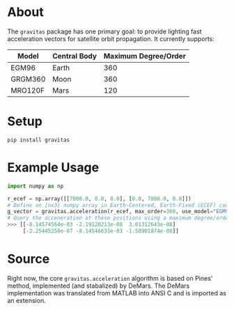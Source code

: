 # About

The `gravitas` package has one primary goal: to provide lighting fast acceleration vectors for satellite orbit propagation. It currently supports:

| **Model** | **Central Body** | **Maximum Degree/Order** |
|-----------|------------------|--------------------------|
| EGM96     | Earth            | 360                      |
| GRGM360   | Moon             | 360                      |
| MRO120F   | Mars             | 120                      |

# Setup

`pip install gravitas`

# Example Usage

```python
import numpy as np

r_ecef = np.array([[7000.0, 0.0, 0.0], [0.0, 7000.0, 0.0]]) 
# Define an [nx3] numpy array in Earth-Centered, Earth-Fixed (ECEF) coordinates [km]
g_vector = gravitas.acceleration(r_ecef, max_order=360, use_model="EGM96") 
# Query the acceneration at these positions using a maximum degree/order of 360 and the EGM96 Earth gravity model
>>> [[-8.14574564e-03 -2.19120213e-08  3.01312643e-08]
     [-2.25445258e-07 -8.14546631e-03 -1.50901874e-08]]

```

# Source

Right now, the core `gravitas.acceleration` algorithm is based on Pines' method, implemented (and stabalized) by DeMars. The DeMars implementation was translated from MATLAB into ANSI C and is imported as an extension.
